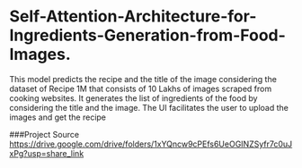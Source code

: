# Self-Attention-Architecture-for-Ingredients-Generation-from-Food-Images.
This model predicts the recipe and the title of the image considering the dataset of Recipe 1M that consists of 10 Lakhs of images scraped from cooking websites.  It generates the list of ingredients of the food by considering the title and the image.  The UI facilitates the user to upload the images and get the recipe


###Project Source 
https://drive.google.com/drive/folders/1xYQncw9cPEfs6UeOGINZSyfr7c0uJxPg?usp=share_link
